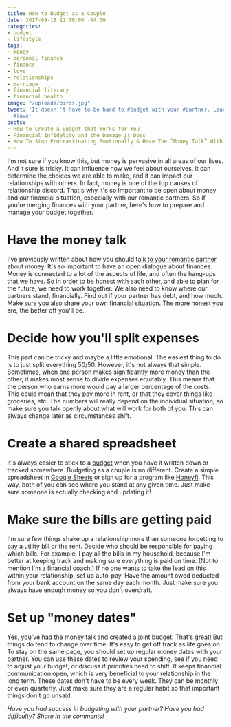 ```yaml
---
title: How to Budget as a Couple
date: 2017-09-18 11:00:00 -04:00
categories:
- budget
- lifestyle
tags:
- money
- personal finance
- finance
- love
- relationships
- marriage
- financial literacy
- financial health
image: "/uploads/birds.jpg"
tweet: 'It doesn''t have to be hard to #budget with your #partner. Learn how! #money
  #love'
posts:
- How to Create a Budget that Works for You
- Financial Infidelity and the Damage it Does
- How To Stop Procrastinating Emotionally & Have The “Money Talk” With Your S.O.
---
```


I'm not sure if you know this, but money is pervasive in all areas of our lives. And it sure is tricky. It can influence how we feel about ourselves, it can determine the choices we are able to make, and it can impact our relationships with others. In fact, money is one of the top causes of relationship discord. That's why it's so important to be open about money and our financial situation, especially with our romantic partners. So if you're merging finances with your partner, here's how to prepare and manage your budget together.

# Have the money talk

I've previously written about how you should [talk to your romantic partner](https://www.maggiegermano.com/blog/have-the-money-talk) about money. It's so important to have an open dialogue about finances. Money is connected to a lot of the aspects of life, and often the hang-ups that we have. So in order to be honest with each other, and able to plan for the future, we need to work together. We also need to know where our partners stand, financially. Find out if your partner has debt, and how much. Make sure you also share your own financial situation. The more honest you are, the better off you'll be.

# Decide how you'll split expenses

This part can be tricky and maybe a little emotional. The easiest thing to do is to just split everything 50/50. However, it's not always that simple. Sometimes, when one person makes significantly more money than the other, it makes most sense to divide expenses equitably. This means that the person who earns more would pay a larger percentage of the costs. This could mean that they pay more in rent, or that they cover things like groceries, etc. The numbers will really depend on the individual situation, so make sure you talk openly about what will work for both of you. This can always change later as circumstances shift.

# Create a shared spreadsheet

It's always easier to stick to a [budget](https://www.maggiegermano.com/blog/budgeting-101/) when you have it written down or tracked somewhere. Budgeting as a couple is no different. Create a simple spreadsheet in [Google Sheets](https://www.google.com/sheets/about/) or sign up for a program like [Honeyfi](http://www.honeyfi.com/). This way, both of you can see where you stand at any given time. Just make sure someone is actually checking and updating it!

# Make sure the bills are getting paid

I'm sure few things shake up a relationship more than someone forgetting to pay a utility bill or the rent. Decide who should be responsible for paying which bills. For example, I pay all the bills in my household, because I'm better at keeping track and making sure everything is paid on time. (Not to mention [I'm a financial coach](https://www.maggiegermano.com/coaching/).) If no one wants to take the lead on this within your relationship, set up auto-pay. Have the amount owed deducted from your bank account on the same day each month. Just make sure you always have enough money so you don't overdraft. 

# Set up "money dates"

Yes, you've had the money talk and created a joint budget. That's great! But things do tend to change over time. It's easy to get off track as life goes on. To stay on the same page, you should set up regular money dates with your partner. You can use these dates to review your spending, see if you need to adjust your budget, or discuss if priorities need to shift. It keeps financial communication open, which is very beneficial to your relationship in the long term. These dates don't have to be every week. They can be monthly or even quarterly. Just make sure they are a regular habit so that important things don't go unsaid.

*Have you had success in budgeting with your partner? Have you had difficulty? Share in the comments!*